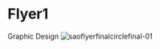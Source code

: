 # Flyer1
Graphic Design
![saoflyerfinalcirclefinal-01](https://user-images.githubusercontent.com/70850163/104116322-825a5280-533d-11eb-9981-11645e3f110e.jpg)


